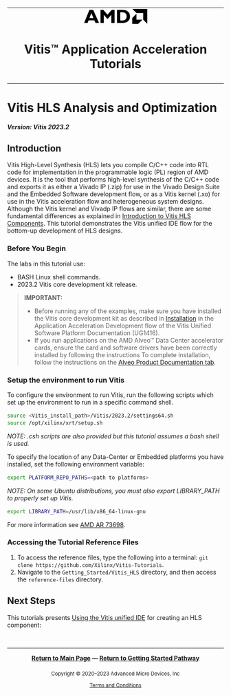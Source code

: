 ﻿<table class="sphinxhide" width="100%">
 <tr>
   <td align="center"><img src="https://raw.githubusercontent.com/Xilinx/Image-Collateral/main/xilinx-logo.png" width="30%"/><h1>Vitis™ Application Acceleration Tutorials</h1>

   </td>
 </tr>
 <tr>
 <td>
 </td>
 </tr>
</table>

<!-- 
#/*
# Copyright (C) 2023, Advanced Micro Devices, Inc. All rights reserved.
# SPDX-License-Identifier: X11
#*/
-->

# Vitis HLS Analysis and Optimization

***Version: Vitis 2023.2***

## Introduction

Vitis High-Level Synthesis (HLS) lets you compile C/C++ code into RTL code for implementation in the programmable logic (PL) region of AMD devices. It is the tool that performs high-level synthesis of the C/C++ code and exports it as either a Vivado IP (.zip) for use in the Vivado Design Suite and the Embedded Software development flow, or as a Vitis kernel (.xo) for use in the Vitis acceleration flow and heterogeneous system designs. Although the Vitis kernel and Vivadp IP flows are similar, there are some fundamental differences as explained in [Introduction to Vitis HLS Components](https://docs.amd.com/access/sources/dita/topic?Doc_Version=2023.2%20English&url=ug1399-vitis-hls&resourceid=tgc1661815832870.html). This tutorial demonstrates the Vitis unified IDE flow for the bottom-up development of HLS designs.


### Before You Begin

The labs in this tutorial use:

* BASH Linux shell commands.
* 2023.2 Vitis core development kit release.

>**IMPORTANT:**  
>
> * Before running any of the examples, make sure you have installed the Vitis core development kit as described in [Installation](https://docs.amd.com/access/sources/dita/topic?Doc_Version=2023.2%20English&url=ug1393-vitis-application-acceleration&resourceid=vhc1571429852245.html) in the Application Acceleration Development flow of the Vitis Unified Software Platform Documentation (UG1416).
>* If you run applications on the AMD Alveo™ Data Center accelerator cards, ensure the card and software drivers have been correctly installed by following the instructions To complete installation, follow the instructions on the [Alveo Product Documentation tab](https://www.xilinx.com/products/boards-and-kits/alveo.html).

### Setup the environment to run Vitis

To configure the environment to run Vitis, run the following scripts which set up the environment to run in a specific command shell.

```bash
source <Vitis_install_path>/Vitis/2023.2/settings64.sh
source /opt/xilinx/xrt/setup.sh
```

*NOTE: .csh scripts are also provided but this tutorial assumes a bash shell is used.*

To specify the location of any Data-Center or Embedded platforms you have installed, set the following environment variable:

```bash
export PLATFORM_REPO_PATHS=<path to platforms>
```

*NOTE: On some Ubuntu distributions, you must also export LIBRARY_PATH to properly set up Vitis.*

```bash
export LIBRARY_PATH=/usr/lib/x86_64-linux-gnu
```

For more information see [AMD AR 73698](https://www.xilinx.com/support/answers/73698.html).

### Accessing the Tutorial Reference Files

1. To access the reference files, type the following into a terminal: `git clone https://github.com/Xilinx/Vitis-Tutorials`.
2. Navigate to the `Getting_Started/Vitis_HLS` directory, and then access the `reference-files` directory.

## Next Steps

This tutorials presents [Using the Vitis unified IDE](./unified_ide_project.md) for creating an HLS component:

<!--

1. [Creating the Vitis HLS Project](./unified_ide_project.md) - Create the project to deine the HLS component.

2. [Running High-Level Synthesis and Analyzing Results](./unified-synth_and_analysis.md) - Simulate and synthesize the design, and analyze the results.

3. [Using Optimization Techniques](./unified-optimization_techniques.md) - Try different optimization techniques to achieve the initiation interval (II)=1.

4. [Reviewing the Dataflow Optimization](./dataflow_design.md) - Add the Dataflow optimization to achieve even better results.

-->

</br>
<hr/>
<p align="center" class="sphinxhide"><b><a href="./README.md">Return to Main Page</a> — <a href="./../README.md">Return to Getting Started Pathway</a></b></p>


<p class="sphinxhide" align="center"><sub>Copyright © 2020–2023 Advanced Micro Devices, Inc</sub></p>

<p class="sphinxhide" align="center"><sup><a href="https://www.amd.com/en/corporate/copyright">Terms and Conditions</a></sup></p>

